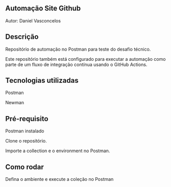 ## Automação Site Github
Autor: Daniel Vasconcelos

## Descrição
Repositório de automação no Postman para teste do desafio técnico.

Este repositório também está configurado para executar a automação como parte de um fluxo de integração contínua usando o GitHub Actions.

## Tecnologias utilizadas
Postman

Newman

## Pré-requisito
Postman instalado

Clone o repositório.

Importe a collection e o environment no Postman.

## Como rodar

Defina o ambiente e execute a coleção no Postman

